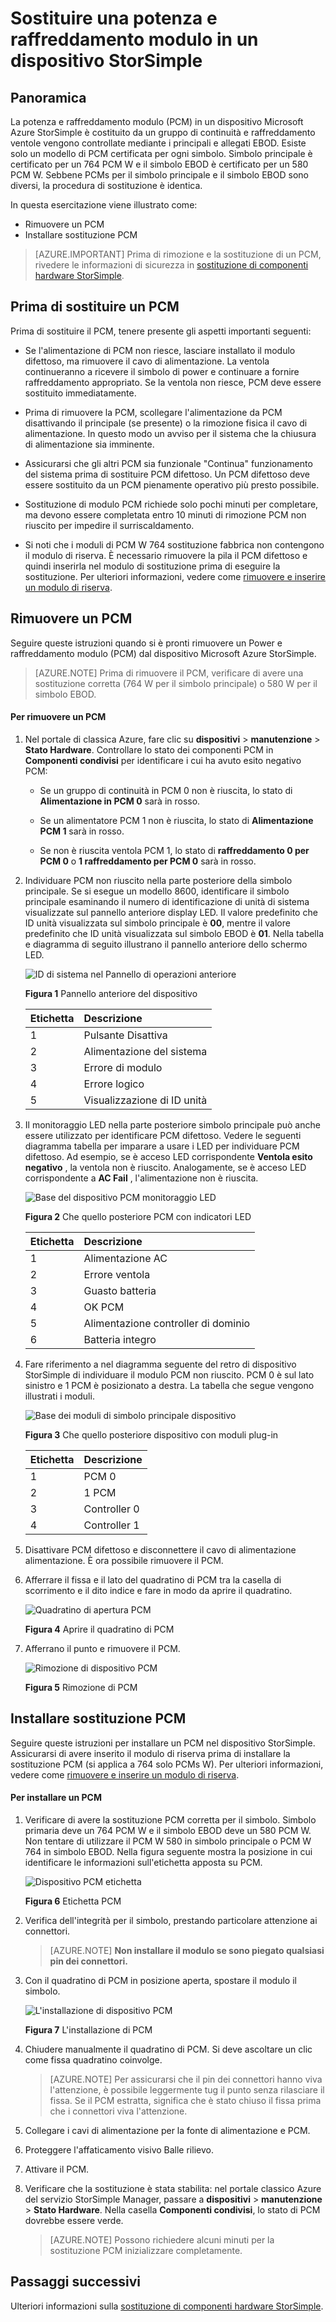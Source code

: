 <properties 
   pageTitle="Sostituire un PCM sul dispositivo StorSimple | Microsoft Azure"
   description="In questo articolo viene spiegato come rimuovere e sostituire la potenza e raffreddamento modulo (PCM) in un dispositivo StorSimple"
   services="storsimple"
   documentationCenter=""
   authors="alkohli"
   manager="carmonm"
   editor="" />
<tags 
   ms.service="storsimple"
   ms.devlang="NA"
   ms.topic="article"
   ms.tgt_pltfrm="NA"
   ms.workload="TBD"
   ms.date="08/18/2016"
   ms.author="alkohli" />

# <a name="replace-a-power-and-cooling-module-on-your-storsimple-device"></a>Sostituire una potenza e raffreddamento modulo in un dispositivo StorSimple

## <a name="overview"></a>Panoramica

La potenza e raffreddamento modulo (PCM) in un dispositivo Microsoft Azure StorSimple è costituito da un gruppo di continuità e raffreddamento ventole vengono controllate mediante i principali e allegati EBOD. Esiste solo un modello di PCM certificata per ogni simbolo. Simbolo principale è certificato per un 764 PCM W e il simbolo EBOD è certificato per un 580 PCM W. Sebbene PCMs per il simbolo principale e il simbolo EBOD sono diversi, la procedura di sostituzione è identica.

In questa esercitazione viene illustrato come:

- Rimuovere un PCM
- Installare sostituzione PCM

>[AZURE.IMPORTANT] Prima di rimozione e la sostituzione di un PCM, rivedere le informazioni di sicurezza in [sostituzione di componenti hardware StorSimple](storsimple-hardware-component-replacement.md).

## <a name="before-you-replace-a-pcm"></a>Prima di sostituire un PCM

Prima di sostituire il PCM, tenere presente gli aspetti importanti seguenti:

- Se l'alimentazione di PCM non riesce, lasciare installato il modulo difettoso, ma rimuovere il cavo di alimentazione. La ventola continueranno a ricevere il simbolo di power e continuare a fornire raffreddamento appropriato. Se la ventola non riesce, PCM deve essere sostituito immediatamente.

- Prima di rimuovere la PCM, scollegare l'alimentazione da PCM disattivando il principale (se presente) o la rimozione fisica il cavo di alimentazione. In questo modo un avviso per il sistema che la chiusura di alimentazione sia imminente.

- Assicurarsi che gli altri PCM sia funzionale "Continua" funzionamento del sistema prima di sostituire PCM difettoso. Un PCM difettoso deve essere sostituito da un PCM pienamente operativo più presto possibile.

- Sostituzione di modulo PCM richiede solo pochi minuti per completare, ma devono essere completata entro 10 minuti di rimozione PCM non riuscito per impedire il surriscaldamento.

- Si noti che i moduli di PCM W 764 sostituzione fabbrica non contengono il modulo di riserva. È necessario rimuovere la pila il PCM difettoso e quindi inserirla nel modulo di sostituzione prima di eseguire la sostituzione. Per ulteriori informazioni, vedere come [rimuovere e inserire un modulo di riserva](storsimple-battery-replacement.md).


## <a name="remove-a-pcm"></a>Rimuovere un PCM

Seguire queste istruzioni quando si è pronti rimuovere un Power e raffreddamento modulo (PCM) dal dispositivo Microsoft Azure StorSimple.

>[AZURE.NOTE] Prima di rimuovere il PCM, verificare di avere una sostituzione corretta (764 W per il simbolo principale) o 580 W per il simbolo EBOD.

#### <a name="to-remove-a-pcm"></a>Per rimuovere un PCM

1. Nel portale di classica Azure, fare clic su **dispositivi** > **manutenzione** > **Stato Hardware**. Controllare lo stato dei componenti PCM in **Componenti condivisi** per identificare i cui ha avuto esito negativo PCM:

     - Se un gruppo di continuità in PCM 0 non è riuscita, lo stato di **Alimentazione in PCM 0** sarà in rosso.

     - Se un alimentatore PCM 1 non è riuscita, lo stato di **Alimentazione PCM 1** sarà in rosso.

     - Se non è riuscita ventola PCM 1, lo stato di **raffreddamento 0 per PCM 0** o **1 raffreddamento per PCM 0** sarà in rosso.

2. Individuare PCM non riuscito nella parte posteriore della simbolo principale. Se si esegue un modello 8600, identificare il simbolo principale esaminando il numero di identificazione di unità di sistema visualizzate sul pannello anteriore display LED. Il valore predefinito che ID unità visualizzata sul simbolo principale è **00**, mentre il valore predefinito che ID unità visualizzata sul simbolo EBOD è **01**. Nella tabella e diagramma di seguito illustrano il pannello anteriore dello schermo LED.

    ![ID di sistema nel Pannello di operazioni anteriore](./media/storsimple-power-cooling-module-replacement/IC740991.png)

     **Figura 1** Pannello anteriore del dispositivo  

  	|Etichetta|Descrizione|
  	|:---|:-----------|
  	|1|Pulsante Disattiva|
  	|2|Alimentazione del sistema|
  	|3|Errore di modulo|
  	|4|Errore logico|
  	|5|Visualizzazione di ID unità|

3. Il monitoraggio LED nella parte posteriore simbolo principale può anche essere utilizzato per identificare PCM difettoso. Vedere le seguenti diagramma tabella per imparare a usare i LED per individuare PCM difettoso. Ad esempio, se è acceso LED corrispondente **Ventola esito negativo** , la ventola non è riuscito. Analogamente, se è acceso LED corrispondente a **AC Fail** , l'alimentazione non è riuscita. 

    ![Base del dispositivo PCM monitoraggio LED](./media/storsimple-power-cooling-module-replacement/IC740992.png)

     **Figura 2** Che quello posteriore PCM con indicatori LED

  	|Etichetta|Descrizione|
  	|:---|:-----------|
  	|1|Alimentazione AC|
  	|2|Errore ventola|
  	|3|Guasto batteria|
  	|4|OK PCM|
  	|5|Alimentazione controller di dominio|
  	|6|Batteria integro|

4. Fare riferimento a nel diagramma seguente del retro di dispositivo StorSimple di individuare il modulo PCM non riuscito. PCM 0 è sul lato sinistro e 1 PCM è posizionato a destra. La tabella che segue vengono illustrati i moduli.

     ![Base dei moduli di simbolo principale dispositivo](./media/storsimple-power-cooling-module-replacement/IC740994.png)

     **Figura 3** Che quello posteriore dispositivo con moduli plug-in 

  	|Etichetta|Descrizione|
  	|:---|:-----------|
  	|1|PCM 0|
  	|2|1 PCM|
  	|3|Controller 0|
  	|4|Controller 1|

5. Disattivare PCM difettoso e disconnettere il cavo di alimentazione alimentazione. È ora possibile rimuovere il PCM.

6. Afferrare il fissa e il lato del quadratino di PCM tra la casella di scorrimento e il dito indice e fare in modo da aprire il quadratino.

    ![Quadratino di apertura PCM](./media/storsimple-power-cooling-module-replacement/IC740995.png)

    **Figura 4** Aprire il quadratino di PCM

7. Afferrano il punto e rimuovere il PCM.

    ![Rimozione di dispositivo PCM](./media/storsimple-power-cooling-module-replacement/IC740996.png)

    **Figura 5** Rimozione di PCM

## <a name="install-a-replacement-pcm"></a>Installare sostituzione PCM

Seguire queste istruzioni per installare un PCM nel dispositivo StorSimple. Assicurarsi di avere inserito il modulo di riserva prima di installare la sostituzione PCM (si applica a 764 solo PCMs W). Per ulteriori informazioni, vedere come [rimuovere e inserire un modulo di riserva](storsimple-battery-replacement.md).

#### <a name="to-install-a-pcm"></a>Per installare un PCM

1. Verificare di avere la sostituzione PCM corretta per il simbolo. Simbolo primaria deve un 764 PCM W e il simbolo EBOD deve un 580 PCM W. Non tentare di utilizzare il PCM W 580 in simbolo principale o PCM W 764 in simbolo EBOD. Nella figura seguente mostra la posizione in cui identificare le informazioni sull'etichetta apposta su PCM.

    ![Dispositivo PCM etichetta](./media/storsimple-power-cooling-module-replacement/IC740973.png)

    **Figura 6** Etichetta PCM

2. Verifica dell'integrità per il simbolo, prestando particolare attenzione ai connettori. 
                                        
    >[AZURE.NOTE] **Non installare il modulo se sono piegato qualsiasi pin dei connettori.**

3. Con il quadratino di PCM in posizione aperta, spostare il modulo il simbolo.

    ![L'installazione di dispositivo PCM](./media/storsimple-power-cooling-module-replacement/IC740975.png)

    **Figura 7** L'installazione di PCM

4. Chiudere manualmente il quadratino di PCM. Si deve ascoltare un clic come fissa quadratino coinvolge. 
                                        
    >[AZURE.NOTE] Per assicurarsi che il pin dei connettori hanno viva l'attenzione, è possibile leggermente tug il punto senza rilasciare il fissa. Se il PCM estratta, significa che è stato chiuso il fissa prima che i connettori viva l'attenzione.

5. Collegare i cavi di alimentazione per la fonte di alimentazione e PCM.

6. Proteggere l'affaticamento visivo Balle rilievo. 

7. Attivare il PCM.

8. Verificare che la sostituzione è stata stabilita: nel portale classico Azure del servizio StorSimple Manager, passare a **dispositivi** > **manutenzione** > **Stato Hardware**. Nella casella **Componenti condivisi**, lo stato di PCM dovrebbe essere verde. 
                                        
    >[AZURE.NOTE] Possono richiedere alcuni minuti per la sostituzione PCM inizializzare completamente.

## <a name="next-steps"></a>Passaggi successivi

Ulteriori informazioni sulla [sostituzione di componenti hardware StorSimple](storsimple-hardware-component-replacement.md).
